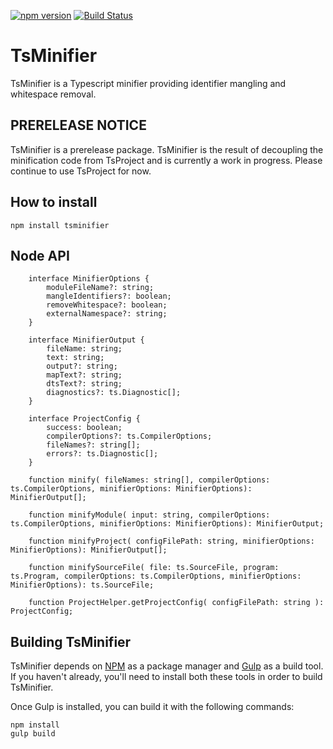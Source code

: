 ﻿[![npm version](https://badge.fury.io/js/tsminifier.svg)](http://badge.fury.io/js/tsminifier)
﻿[![Build Status](https://travis-ci.org/ToddThomson/TsMinifier.svg?branch=master)](https://travis-ci.org/ToddThomson/TsMinifier)
# TsMinifier
TsMinifier is a Typescript minifier providing identifier mangling and whitespace removal.

## PRERELEASE NOTICE

TsMinifier is a prerelease package. TsMinifier is the result of decoupling the minification code from TsProject and is currently a work in progress. Please continue to use TsProject for now.

## How to install

```
npm install tsminifier
```

## Node API
```
    interface MinifierOptions {
        moduleFileName?: string;
        mangleIdentifiers?: boolean;
        removeWhitespace?: boolean;
        externalNamespace?: string;
    }

    interface MinifierOutput {
        fileName: string;
		text: string;
        output?: string;
        mapText?: string;
        dtsText?: string;
        diagnostics?: ts.Diagnostic[];
    }
 
    interface ProjectConfig {
        success: boolean;
        compilerOptions?: ts.CompilerOptions;
        fileNames?: string[];
        errors?: ts.Diagnostic[];
    }
	
	function minify( fileNames: string[], compilerOptions: ts.CompilerOptions, minifierOptions: MinifierOptions): MinifierOutput[];

    function minifyModule( input: string, compilerOptions: ts.CompilerOptions, minifierOptions: MinifierOptions): MinifierOutput;

    function minifyProject( configFilePath: string, minifierOptions: MinifierOptions): MinifierOutput[];

    function minifySourceFile( file: ts.SourceFile, program: ts.Program, compilerOptions: ts.CompilerOptions, minifierOptions: MinifierOptions): ts.SourceFile;

    function ProjectHelper.getProjectConfig( configFilePath: string ): ProjectConfig;

```
## Building TsMinifier

TsMinifier depends on [NPM](https://docs.npmjs.com/) as a package manager and 
[Gulp](https://github.com/gulpjs/gulp/blob/master/docs/getting-started.md) as a build tool. 
If you haven't already, you'll need to install both these tools in order to 
build TsMinifier.

Once Gulp is installed, you can build it with the following commands:

```
npm install
gulp build
```  

